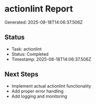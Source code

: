 # actionlint Report

Generated: 2025-08-18T14:06:37.506Z

## Status
- Task: actionlint
- Status: Completed
- Timestamp: 2025-08-18T14:06:37.506Z

## Next Steps
- Implement actual actionlint functionality
- Add proper error handling
- Add logging and monitoring
